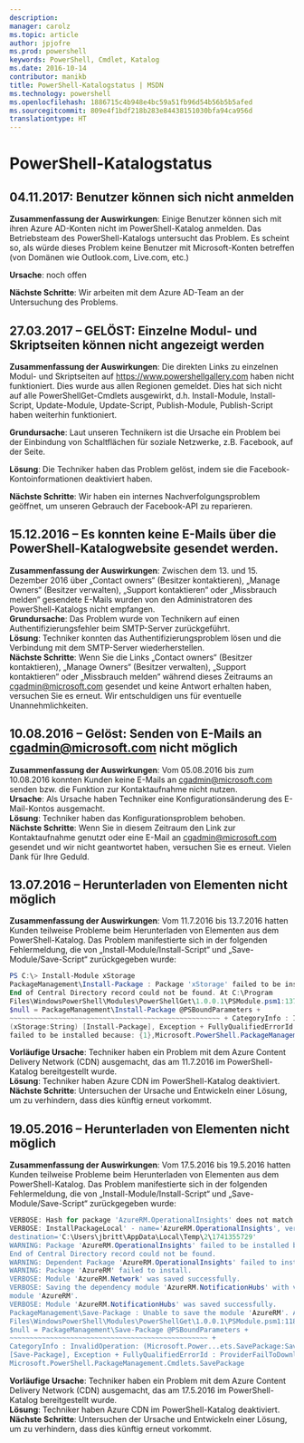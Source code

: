 ```yaml
---
description: 
manager: carolz
ms.topic: article
author: jpjofre
ms.prod: powershell
keywords: PowerShell, Cmdlet, Katalog
ms.date: 2016-10-14
contributor: manikb
title: PowerShell-Katalogstatus | MSDN
ms.technology: powershell
ms.openlocfilehash: 1886715c4b948e4bc59a51fb96d54b56b5b5afed
ms.sourcegitcommit: 809e4f1bdf218b283e84438151030bfa94ca956d
translationtype: HT
---
```

<a name="powershell-gallery-status"></a>PowerShell-Katalogstatus
=========================

## <a name="04112017---users-unable-to-log-in"></a>04.11.2017: Benutzer können sich nicht anmelden

__Zusammenfassung der Auswirkungen__: Einige Benutzer können sich mit ihren Azure AD-Konten nicht im PowerShell-Katalog anmelden. Das Betriebsteam des PowerShell-Katalogs untersucht das Problem. Es scheint so, als würde dieses Problem keine Benutzer mit Microsoft-Konten betreffen (von Domänen wie Outlook.com, Live.com, etc.) 
 
__Ursache__: noch offen  

__Nächste Schritte__: Wir arbeiten mit dem Azure AD-Team an der Untersuchung des Problems. 

## <a name="03272017---resolved-unable-to-see-individual-module-and-script-pages"></a>27.03.2017 – GELÖST: Einzelne Modul- und Skriptseiten können nicht angezeigt werden

__Zusammenfassung der Auswirkungen__: Die direkten Links zu einzelnen Modul- und Skriptseiten auf https://www.powershellgallery.com haben nicht funktioniert. Dies wurde aus allen Regionen gemeldet. Dies hat sich nicht auf alle PowerShellGet-Cmdlets ausgewirkt, d.h. Install-Module, Install-Script, Update-Module, Update-Script, Publish-Module, Publish-Script haben weiterhin funktioniert.

__Grundursache__: Laut unseren Technikern ist die Ursache ein Problem bei der Einbindung von Schaltflächen für soziale Netzwerke, z.B. Facebook, auf der Seite.  

__Lösung__: Die Techniker haben das Problem gelöst, indem sie die Facebook-Kontoinformationen deaktiviert haben.

__Nächste Schritte__: Wir haben ein internes Nachverfolgungsproblem geöffnet, um unseren Gebrauch der Facebook-API zu reparieren.

## <a name="12152016---unable-to-send-emails-via-powershellgallery-website"></a>15.12.2016 – Es konnten keine E-Mails über die PowerShell-Katalogwebsite gesendet werden.

__Zusammenfassung der Auswirkungen__: Zwischen dem 13. und 15. Dezember 2016 über „Contact owners“ (Besitzer kontaktieren), „Manage Owners“ (Besitzer verwalten), „Support kontaktieren“ oder „Missbrauch melden“ gesendete E-Mails wurden von den Administratoren des PowerShell-Katalogs nicht empfangen.  
__Grundursache__: Das Problem wurde von Technikern auf einen Authentifizierungsfehler beim SMTP-Server zurückgeführt.  
__Lösung__: Techniker konnten das Authentifizierungsproblem lösen und die Verbindung mit dem SMTP-Server wiederherstellen.  
__Nächste Schritte__: Wenn Sie die Links „Contact owners“ (Besitzer kontaktieren), „Manage Owners“ (Besitzer verwalten), „Support kontaktieren“ oder „Missbrauch melden“ während dieses Zeitraums an cgadmin@microsoft.com gesendet und keine Antwort erhalten haben, versuchen Sie es erneut. Wir entschuldigen uns für eventuelle Unannehmlichkeiten.  



## <a name="8102016---resolved-unable-to-send-emails-to-cgadminmicrosoftcom"></a>10.08.2016 – Gelöst: Senden von E-Mails an cgadmin@microsoft.com nicht möglich

__Zusammenfassung der Auswirkungen__: Vom 05.08.2016 bis zum 10.08.2016 konnten Kunden keine E-Mails an cgadmin@microsoft.com senden bzw. die Funktion zur Kontaktaufnahme nicht nutzen.  
__Ursache__: Als Ursache haben Techniker eine Konfigurationsänderung des E-Mail-Kontos ausgemacht.  
__Lösung__: Techniker haben das Konfigurationsproblem behoben.  
__Nächste Schritte__: Wenn Sie in diesem Zeitraum den Link zur Kontaktaufnahme genutzt oder eine E-Mail an cgadmin@microsoft.com gesendet und wir nicht geantwortet haben, versuchen Sie es erneut. Vielen Dank für Ihre Geduld.



## <a name="7132016---download-items-failed"></a>13.07.2016 – Herunterladen von Elementen nicht möglich

__Zusammenfassung der Auswirkungen__: Vom 11.7.2016 bis 13.7.2016 hatten Kunden teilweise Probleme beim Herunterladen von Elementen aus dem PowerShell-Katalog. Das Problem manifestierte sich in der folgenden Fehlermeldung, die von „Install-Module/Install-Script“ und „Save-Module/Save-Script“ zurückgegeben wurde:

```PowerShell
PS C:\> Install-Module xStorage 
PackageManagement\Install-Package : Package 'xStorage' failed to be installed because: 
End of Central Directory record could not be found. At C:\Program 
Files\WindowsPowerShell\Modules\PowerShellGet\1.0.0.1\PSModule.psm1:1375 char:21 + ... 
$null = PackageManagement\Install-Package @PSBoundParameters + 
~~~~~~~~~~~~~~~~~~~~~~~~~~~~~~~~~~~~~~~~~~~~~~~~~~~~ + CategoryInfo : InvalidResult: 
(xStorage:String) [Install-Package], Exception + FullyQualifiedErrorId : Package '{0}' 
failed to be installed because: {1},Microsoft.PowerShell.PackageManagement.Cmdlets.InstallPackage 
```

__Vorläufige Ursache__: Techniker haben ein Problem mit dem Azure Content Delivery Network (CDN) ausgemacht, das am 11.7.2016 im PowerShell-Katalog bereitgestellt wurde.  
__Lösung__: Techniker haben Azure CDN im PowerShell-Katalog deaktiviert.  
__Nächste Schritte__: Untersuchen der Ursache und Entwickeln einer Lösung, um zu verhindern, dass dies künftig erneut vorkommt.


## <a name="5192016---download-items-failed"></a>19.05.2016 – Herunterladen von Elementen nicht möglich
__Zusammenfassung der Auswirkungen__: Vom 17.5.2016 bis 19.5.2016 hatten Kunden teilweise Probleme beim Herunterladen von Elementen aus dem PowerShell-Katalog. Das Problem manifestierte sich in der folgenden Fehlermeldung, die von „Install-Module/Install-Script“ und „Save-Module/Save-Script“ zurückgegeben wurde:

```PowerShell
VERBOSE: Hash for package 'AzureRM.OperationalInsights' does not match hash provided from the server.
VERBOSE: InstallPackageLocal' - name='AzureRM.OperationalInsights', version='1.0.8',
destination='C:\Users\jbritt\AppData\Local\Temp\2\1741355729'
WARNING: Package 'AzureRM.OperationalInsights' failed to be installed because: 
End of Central Directory record could not be found. 
WARNING: Dependent Package 'AzureRM.OperationalInsights' failed to install. 
WARNING: Package 'AzureRM' failed to install. 
VERBOSE: Module 'AzureRM.Network' was saved successfully. 
VERBOSE: Saving the dependency module 'AzureRM.NotificationHubs' with version '1.0.8' for the 
module 'AzureRM'. 
VERBOSE: Module 'AzureRM.NotificationHubs' was saved successfully. 
PackageManagement\Save-Package : Unable to save the module 'AzureRM'. At C:\Program 
Files\WindowsPowerShell\Modules\PowerShellGet\1.0.0.1\PSModule.psm1:1187 char:21 + 
$null = PackageManagement\Save-Package @PSBoundParameters + 
~~~~~~~~~~~~~~~~~~~~~~~~~~~~~~~~~~~~~~~~~~~~~~~~~ + 
CategoryInfo : InvalidOperation: (Microsoft.Power...ets.SavePackage:SavePackage) 
[Save-Package], Exception + FullyQualifiedErrorId : ProviderFailToDownloadFile,
Microsoft.PowerShell.PackageManagement.Cmdlets.SavePackage 
```

__Vorläufige Ursache__: Techniker haben ein Problem mit dem Azure Content Delivery Network (CDN) ausgemacht, das am 17.5.2016 im PowerShell-Katalog bereitgestellt wurde.  
__Lösung__: Techniker haben Azure CDN im PowerShell-Katalog deaktiviert.  
__Nächste Schritte__: Untersuchen der Ursache und Entwickeln einer Lösung, um zu verhindern, dass dies künftig erneut vorkommt.

